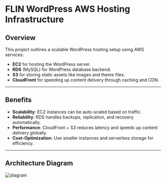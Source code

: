 # FLIN WordPress AWS Hosting Infrastructure

## Overview
This project outlines a scalable WordPress hosting setup using AWS services:
- **EC2** for hosting the WordPress server.
- **RDS** (MySQL) for WordPress database backend.
- **S3** for storing static assets like images and theme files.
- **CloudFront** for speeding up content delivery through caching and CDN.

---

## Benefits
- **Scalability**: EC2 instances can be auto-scaled based on traffic.
- **Reliability**: RDS handles backups, replication, and recovery automatically.
- **Performance**: CloudFront + S3 reduces latency and speeds up content delivery globally.
- **Cost-Optimization**: Use smaller instances and serverless storage for efficiency.

---

## Architecture Diagram
![diagram](https://github.com/user-attachments/assets/78c493f6-3d4e-4604-81f3-68048c5d2429)
